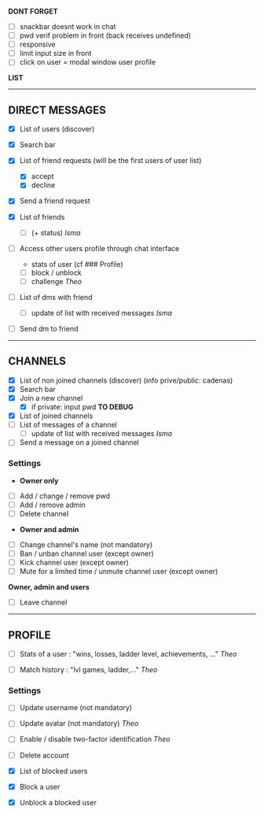**DONT FORGET**
- [ ] snackbar doesnt work in chat
- [ ] pwd verif problem in front (back receives undefined)
- [ ] responsive
- [ ] limit input size in front
- [ ] click on user = modal window user profile

**LIST**
______________________________________________________________________________________
## DIRECT MESSAGES

- [x] List of users (discover)
- [x] Search bar

- [x] List of friend requests (will be the first users of user list)
	- [x] accept
	- [x] decline 
- [x] Send a friend request

- [x] List of friends
  - [ ] (+ status) *Isma*

- [ ] Access other users profile through chat interface
  - stats of user (cf ### Profile)
  - [ ] block / unblock
  - [ ] challenge *Theo*

- [ ] List of dms with friend
	- [ ] update of list with received messages *Isma*
- [ ] Send dm to friend

______________________________________________________________________________________
## CHANNELS

- [x] List of non joined channels (discover) (info prive/public: cadenas)
- [x] Search bar
- [x] Join a new channel 
	- [x] if private: input pwd **TO DEBUG**

- [x] List of joined channels
- [ ] List of messages of a channel
	- [ ] update of list with received messages *Isma*
- [ ] Send a message on a joined channel

### Settings

- **Owner only**
- [ ] Add / change / remove pwd
- [ ] Add / remove admin
- [ ] Delete channel

- **Owner and admin**
- [ ] Change channel's name (not mandatory)
- [ ] Ban / unban channel user (except owner)
- [ ] Kick channel user (except owner)
- [ ] Mute for a limited time / unmute channel user (except owner)

**Owner, admin and users**
- [ ] Leave channel

______________________________________________________________________________________
## PROFILE 

- [ ] Stats of a user : "wins, losses, ladder level, achievements, ..." *Theo*

- [ ] Match history : "lvl games, ladder,..." *Theo*

### Settings

- [ ] Update username (not mandatory)
- [ ] Update avatar (not mandatory) *Theo*
- [ ] Enable / disable two-factor identification *Theo*
- [ ] Delete account

- [x] List of blocked users
- [x] Block a user
- [x] Unblock a blocked user